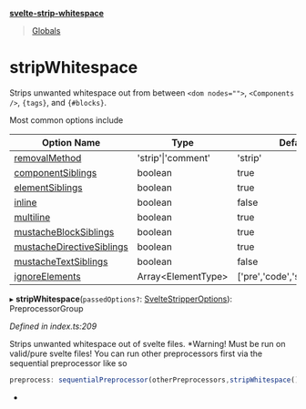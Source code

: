 **[svelte-strip-whitespace](README.md)**

> [Globals](globals.md)

# stripWhitespace

Strips unwanted whitespace out from between `<dom nodes="">`,
`<Components />`, `{tags}`, and `{#blocks}`.

Most common options include

| Option Name | Type | Default |
|--|--|--|
[removalMethod](docs/md/interfaces/whitespacestripperoptions.md#removalmethod) | 'strip'\|'comment' | 'strip'
[componentSiblings](docs/md/interfaces/whitespacestripperoptions.md#componentsiblings) | boolean | true
[elementSiblings](docs/md/interfaces/whitespacestripperoptions.md#elementsiblings) | boolean | true
[inline](docs/md/interfaces/whitespacestripperoptions.md#inline) | boolean | false
[multiline](docs/md/interfaces/whitespacestripperoptions.md#multiline) | boolean | true
[mustacheBlockSiblings](docs/md/interfaces/whitespacestripperoptions.md#mustacheblocksiblings) | boolean | true
[mustacheDirectiveSiblings](docs/md/interfaces/whitespacestripperoptions.md#mustachedirectivesiblings) | boolean | true
[mustacheTextSiblings](docs/md/interfaces/whitespacestripperoptions.md#mustachetextsiblings) | boolean | false
[ignoreElements](docs/md/interfaces/whitespacestripperoptions.md#ignoreelements) | Array\<ElementType\> | ['pre','code','style','script']

▸ **stripWhitespace**(`passedOptions?`: [SvelteStripperOptions](docs/md/interfaces/whitespacestripperoptions.md)): PreprocessorGroup

*Defined in index.ts:209*

Strips unwanted whitespace out of svelte files.
*Warning! Must be run on valid/pure svelte files!
You can run other preprocessors first via the sequential
preprocessor like so
```js
preprocess: sequentialPreprocessor(otherPreprocessors,stripWhitespace())
```
*

